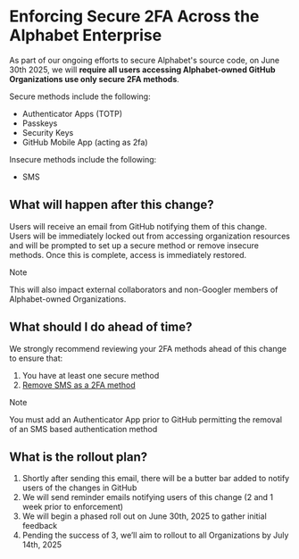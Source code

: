 # Enforcing Secure 2FA Across the Alphabet Enterprise

As part of our ongoing efforts to secure Alphabet's source code, on June 30th 2025, we will **require all users accessing Alphabet-owned GitHub Organizations use only secure 2FA methods**.

Secure methods include the following: 
*  Authenticator Apps (TOTP)
*  Passkeys
*  Security Keys
*  GitHub Mobile App (acting as 2fa)


Insecure methods include the following:
*  SMS

## What will happen after this change?
Users will receive an email from GitHub notifying them of this change. 
Users will be immediately locked out from accessing organization resources and will be prompted to set up a secure method or remove insecure methods. Once this is complete, access is immediately restored. 

 > [!NOTE]
 > This will also impact external collaborators and non-Googler members of Alphabet-owned Organizations. 

## What should I do ahead of time? 
We strongly recommend reviewing your 2FA methods ahead of this change to ensure that:

1.  You have at least one secure method
1.  [Remove SMS as a 2FA method](https://docs.github.com/en/authentication/securing-your-account-with-two-factor-authentication-2fa/changing-your-two-factor-authentication-method)

> [!NOTE]
> You must add an Authenticator App prior to GitHub permitting the removal of an SMS based authentication method

## What is the rollout plan?
1.  Shortly after sending this email, there will be a butter bar added to notify users of the changes in GitHub
1.  We will send reminder emails notifying users of this change (2 and 1 week prior to enforcement)
1.  We will begin a phased roll out on June 30th, 2025 to gather initial feedback
1.  Pending the success of 3, we’ll aim to rollout to all Organizations by July 14th, 2025
